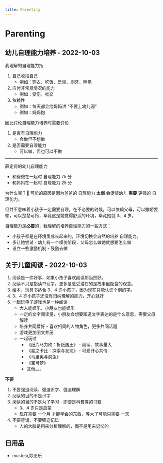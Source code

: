 ```yaml
---
title: Parenting
---
```


# Parenting

## 幼儿自理能力培养 - 2022-10-03

我理解的自理能力指

1. 自己收拾自己
   - 例如：穿衣、吃饭、洗澡、刷牙、睡觉
2. 应付非常规情况的能力
   - 例如：受伤，社交
3. 依赖性
   - 例如：每天都会给妈妈讲 “不要上幼儿园”
   - 例如：妈妈抱

因此讨论自理能力培养时需要讨论

1. 是否有自理能力
   - 会做但不想做
2. 是否需要自理能力
   - 可以做，但也可以不做

---

薛定谔的幼儿自理能力

- 和爸爸在一起时 自理能力 75 分
- 和妈妈在一起时 自理能力 25 分

为什么呢？🤔 可能的原因是因为爸爸的 自理能力 **太弱** 会促使幼儿 **需要** 更强的 自理能力。

但并不意味着小孩子一定需要自理，在不必要的时候，可以依赖父母，可以撒娇耍赖，可以楚楚可怜，毕竟这是她觉得舒适的环境，毕竟她就 3、4 岁。

自理能力是**必要**的，我理解的培养自理能力的一些方式：

- 小孩子都是在环境里成长起来的，环境切换会自然的培养 自理能力。
- 多让她尝试 - 幼儿有一个模仿阶段，父母怎么做她就想要怎么做
- 设立一些激励机制 - 鼓励去做

## 关于儿童阅读 - 2022-10-03

1. 阅读是一件好事，如果小孩子喜欢阅读那当然好。
2. 阅读不只是指读书认字，更多是感受潜在的是故事里隐含的观念。
3. 绘本、玩具书适合 3、4 岁小孩子，因为现在只能认识个别的字。
4. 3、4 岁小孩子还没有归纳理解的能力，开心就好
5. 一起玩电子游戏也是一种阅读
   - 大人能娱乐、小朋友也能娱乐
   - 一定的文字阅读量，小朋友会想要知道文字表达的是什么意思，需要父母解读
   - 培养共同爱好 - 喜欢相同的人物角色，更多共同话题
   - 游戏更加图文并茂
   - 一起玩过
     - 《纸片马力欧：折纸国王》 - 阅读、故事量大
     - 《星之卡比：探索与发现》 - 可爱开心共情
     - 《马里奥与疯兔》
     - 《宝可梦》
     - 其他。。。

**不要**

1. 不要强迫阅读、强迫识字、强迫理解
2. 阅读的目的不是识字
3. 阅读的目的不是为了学习 - 即便是科普类的书籍
   - 3、4 岁只是启蒙
   - 现在需要 一个月 才能学会的东西，等大了可能只需要 一天
4. 不要背诵、不要强迫记忆
   - 人的大脑是用来分析理解的，而不是用来记忆的

## 日用品

- mustela,妙思乐
